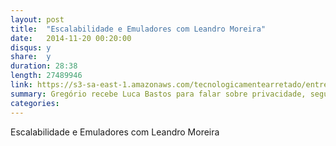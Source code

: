 ```yaml
---
layout: post
title:  "Escalabilidade e Emuladores com Leandro Moreira"
date:   2014-11-20 00:20:00
disqus: y
share:  y
duration: 28:38
length: 27489946
link: https://s3-sa-east-1.amazonaws.com/tecnologicamentearretado/entrevistas/003-leandro_moreira/003_leandro_moreira128.mp3
summary: Gregório recebe Luca Bastos para falar sobre privacidade, segurança e políticas de controle da Internet
categories: 
---
```


Escalabilidade e Emuladores com Leandro Moreira

<audio src="https://s3-sa-east-1.amazonaws.com/tecnologicamentearretado/entrevistas/003-leandro_moreira/003_leandro_moreira128.mp3" preload="auto" />

Baixe o áudio desta conversa [aqui](https://s3-sa-east-1.amazonaws.com/tecnologicamentearretado/entrevistas/003-leandro_moreira/003_leandro_moreira128.mp3).

Música de entrada e edição de áudio por [Marco Valtas](https://twitter.com/mavcunha)

Notas:

  - [Leandro Moreira no GitHub, com emuladores!](https://github.com/leandromoreira)
  - [Protocolo do player, HLS](http://en.wikipedia.org/wiki/HTTP_Live_Streaming)
  - [Graphite](http://graphite.readthedocs.org/en/latest)
  - [Logstash](http://logstash.net)
  - [Player de vídeo](https://github.com/globocom/clappr)
  - Posts sobre escalabilidade
    - (http://dak1n1.com/blog/10-3-million-http-cluster)
    - (http://dak1n1.com/blog/14-http-load-generate)
    - (http://dak1n1.com/blog/12-nginx-performance-tuning)
    - (http://dak1n1.com/blog/13-load-balancing-lvs)
  - Livros
    - [Systems Performance: Enterprise and th e Cloud](http://www.amazon.com/Systems-Performance-Enterprise-Brendan-Gregg/dp/0133390098/ref=sr_1_1?ie=UTF8&qid=1402235987&sr=8-1&keywords=system+performance)
    - [High Performance Browser Networking](http://www.amazon.com.br/High-Performance-Browser-Networking-performance-ebook/dp/B00FM0OC4S)
    - [Scalable Web Architecture and Distributed Systems](http://aosabook.org/en/distsys.html)
    - [DevOps na prática, por Danilo Sato](http://www.casadocodigo.com.br/products/livro-devops)
  - [Repositório da Globo no Github](https://github.com/globocom)
  - [Tsuru - PaaS OpenSource iniciado na Globo.com](http://www.tsuru.io)
  - Emuladores do Leandro
    - [Chip 16](https://github.com/leandromoreira/python_chip16)
    - [JnesBR](https://code.google.com/p/jnesbr/)
    - [jpcsp](https://code.google.com/p/jpcsp/)
  - [Emulador de Nintendo64 em Javascript](http://hulkholden.github.io/n64js)
  - [Emulador de GameBoy em Javascript](http://www.codebase.es/jsgb)
